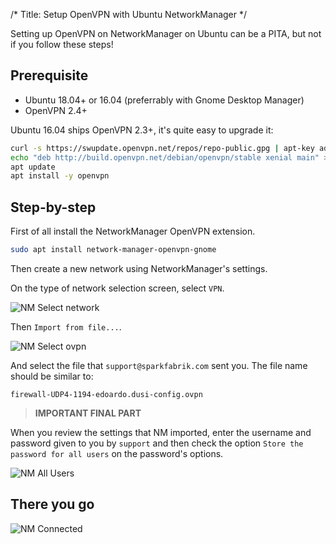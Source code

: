 /*
Title: Setup OpenVPN with Ubuntu NetworkManager
*/

Setting up OpenVPN on NetworkManager on Ubuntu can be a PITA, but not if you follow these steps!

## Prerequisite

* Ubuntu 18.04+ or 16.04 (preferrably with Gnome Desktop Manager)
* OpenVPN 2.4+

Ubuntu 16.04 ships OpenVPN 2.3+, it's quite easy to upgrade it:

```bash
curl -s https://swupdate.openvpn.net/repos/repo-public.gpg | apt-key add
echo "deb http://build.openvpn.net/debian/openvpn/stable xenial main" > /etc/apt/sources.list.d/openvpn-aptrepo.list
apt update
apt install -y openvpn
```

## Step-by-step

First of all install the NetworkManager OpenVPN extension.

```bash
sudo apt install network-manager-openvpn-gnome
```

Then create a new network using NetworkManager's settings.

On the type of network selection screen, select `VPN`.

![NM Select network](%image_url%/procedures/nm-select.png)

Then `Import from file...`.

![NM Select ovpn](%image_url%/procedures/nm-openvpn-select.png)

And select the file that `support@sparkfabrik.com` sent you. The file name should be similar to:

`firewall-UDP4-1194-edoardo.dusi-config.ovpn`

> **IMPORTANT FINAL PART**

When you review the settings that NM imported, enter the username and password given to you by `support` and then check the option `Store the password for all users` on the password's options.

![NM All Users](%image_url%/procedures/nm-allusers.png)

## There you go

![NM Connected](%image_url%/procedures/nm-vpn-connected.png)
